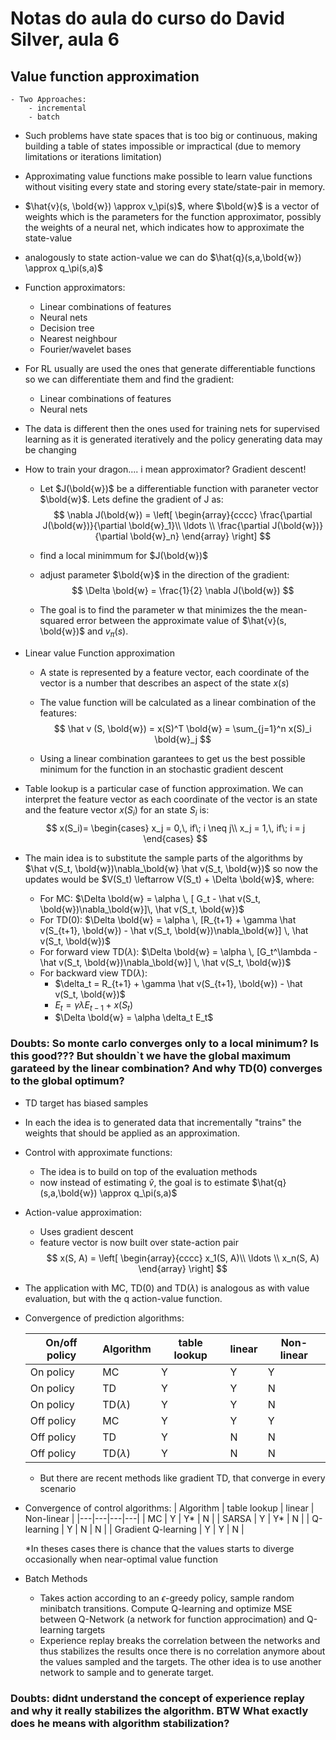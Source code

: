 # Notas do aula do curso do David Silver, aula 6

## Value function approximation

    - Two Approaches:
        - incremental
        - batch

- Such problems have state spaces that is too big or continuous, making building a table of states impossible or impractical (due to memory limitations or iterations limitation)

- Approximating value functions make possible to learn value functions without visiting every state and storing every state/state-pair in memory.

- $\hat{v}(s, \bold{w}) \approx v_\pi(s)$, where $\bold{w}$ is a vector of weights which is the parameters for the function approximator, possibly the weights of a neural net, which indicates how to approximate the state-value

- analogously to state action-value we can do $\hat{q}(s,a,\bold{w}) \approx q_\pi(s,a)$

- Function approximators:
    - Linear combinations of features
    - Neural nets
    - Decision tree
    - Nearest neighbour
    - Fourier/wavelet bases
- For RL usually are used the ones that generate differentiable functions so we can differentiate them and find the gradient:
    - Linear combinations of features
    - Neural nets

- The data is different then the ones used for training nets for supervised learning as it is generated iteratively and the policy generating data may be changing

- How to train your dragon.... i mean approximator? Gradient descent!

    - Let $J(\bold{w})$ be a differentiable function with paraneter vector $\bold{w}$. Lets define the gradient of J as:
    $$
    \nabla J(\bold{w}) =
    \left[
    \begin{array}{cccc}
        \frac{\partial J(\bold{w})}{\partial \bold{w}_1}\\
        \ldots \\
        \frac{\partial J(\bold{w})}{\partial \bold{w}_n}
    \end{array}
    \right]
    $$

    - find a local minimmum for $J(\bold{w})$
    - adjust parameter $\bold{w}$ in the direction of the gradient:
    $$
        \Delta \bold{w} = \frac{1}{2} \nabla J(\bold{w})
    $$

    - The goal is to find the parameter w that minimizes the the mean-squared error between the approximate value of $\hat{v}(s, \bold{w})$ and $v_\pi(s)$.
- Linear value Function approximation
    - A state is represented by a feature vector, each coordinate of the vector is a number that describes an aspect of the state $x(s)$

    - The value function will be calculated as a linear combination of the features:
    $$
    \hat v (S, \bold{w}) = x(S)^T \bold{w} = \sum_{j=1}^n x(S)_i \bold{w}_j
    $$

    - Using a linear combination garantees to get us the best possible minimum for the function in an stochastic gradient descent

- Table lookup is a particular case of function approximation. We can interpret the feature vector as each coordinate of the vector is an state and the feature vector $x(S_i)$ for an state $S_i$ is:
$$
x(S_i)=
\begin{cases}
x_j = 0,\, if\; i \neq j\\
x_j = 1,\, if\; i = j
\end{cases}
$$

- The main idea is to substitute the sample parts of the algorithms by $\hat v(S_t, \bold{w})\nabla_\bold{w} \hat v(S_t, \bold{w})$ so now the updates would be $V(S_t) \leftarrow V(S_t) + \Delta \bold{w}$, where:
    - For MC: $\Delta \bold{w} = \alpha \, [ G_t - \hat v(S_t, \bold{w})\nabla_\bold{w}]\, \hat v(S_t, \bold{w})$
    - For TD(0): $\Delta \bold{w} = \alpha \, [R_{t+1} + \gamma \hat v(S_{t+1}, \bold{w}) - \hat v(S_t, \bold{w})\nabla_\bold{w}] \, \hat v(S_t, \bold{w})$
    - For forward view TD($\lambda$): $\Delta \bold{w} = \alpha \, [G_t^\lambda - \hat v(S_t, \bold{w})\nabla_\bold{w}] \, \hat v(S_t, \bold{w})$
    - For backward view TD($\lambda$):
        - $\delta_t = R_{t+1} + \gamma \hat v(S_{t+1}, \bold{w}) - \hat v(S_t, \bold{w})$
        - $E_t = \gamma\lambda E_{t-1} + x(S_t)$
        - $\Delta \bold{w} = \alpha \delta_t E_t$


### Doubts: So monte carlo converges only to a local minimum? Is this good??? But shouldn`t we have the global maximum garateed by the linear combination? And why TD(0) converges to the global optimum?

- TD target has biased samples

- In each the idea is to generated data that incrementally "trains" the weights that should be applied as an approximation.

- Control with approximate functions:
    - The idea is to build on top of the evaluation methods
    - now instead of estimating $\hat v$, the goal is to estimate $\hat{q}(s,a,\bold{w}) \approx q_\pi(s,a)$

- Action-value approximation:
    - Uses gradient descent
    - feature vector is now built over state-action pair
$$
x(S, A) =
\left[
\begin{array}{cccc}
    x_1(S, A)\\
    \ldots \\
    x_n(S, A)
\end{array}
\right]
$$

- The application with MC, TD(0) and TD($\lambda$) is analogous as with value evaluation, but with the q action-value function.

- Convergence of prediction algorithms:

    | On/off policy  |  Algorithm |  table lookup |  linear |  Non-linear |
    |---|---|---|---|---|
    | On policy  |  MC |  Y | Y  |  Y |
    | On policy  |  TD |  Y |  Y |  N |
    | On policy  |  TD($\lambda$) | Y  |  Y |  N |
    | Off policy  |  MC | Y  | Y  | Y  |
    | Off policy  |  TD | Y  | N  | N  |
    | Off policy  |  TD($\lambda$) | Y  | N  |  N |

    - But there are recent methods like gradient TD, that converge in every scenario


- Convergence of control algorithms:
    |  Algorithm |  table lookup |  linear |  Non-linear |
    |---|---|---|---|
    |  MC |  Y | Y*  |  N |
    |  SARSA |  Y |  Y* |  N |
    |  Q-learning | Y  |  N |  N |
    |  Gradient Q-learning | Y  | Y  | N  |

    *In theses cases there is chance that the values starts to diverge occasionally when near-optimal value function

- Batch Methods
    - Takes action according to an $\epsilon$-greedy policy, sample random minibatch transitions. Compute Q-learning and optimize MSE between Q-Network (a network for function approcimation) and Q-learning targets
    - Experience replay breaks the correlation between the networks and thus stabilizes the results once there is no correlation anymore about the values sampled and the targets. The other idea is to use another network to sample and to generate target.

### Doubts: didnt understand the concept of experience replay and why it really stabilizes the algorithm. BTW What exactly does he means with algorithm stabilization?


